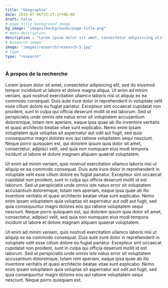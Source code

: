 ```yaml
---
title: "Géographie"
date: 2019-07-06T15:27:17+06:00
draft: false
# page title background image
bg_image: "images/backgrounds/page-title.png"
# meta description
description : "Lorem ipsum dolor sit amet, consectetur adipisicing elit, sed do eiusmod tempor incididunt ut labore. dolore magna aliqua. Ut enim ad minim veniam, quis nostrud."
# Research image
image: "images/research/research-5.jpg"
# type
type: "research"
---
```


### À propos de la recherche

Lorem ipsum dolor sit amet, consectetur adipisicing elit, sed do eiusmod tempor incididunt ut labore et dolore magna aliqua. Ut enim ad minim veniam, quis nostrud exercitation ullamco laboris nisi ut aliquip ex ea commodo consequat. Duis aute irure dolor in reprehenderit in voluptate velit esse cillum dolore eu fugiat  pariatur. Excepteur sint occaecat cupidatat non proident, sunt in culpa qui officia deserunt mollit id est laborum. Sed ut perspiciatis unde omnis iste natus error sit voluptatem accusantium doloremque, totam rem aperiam, eaque ipsa quae ab illo inventore veritatis et quasi architecto beatae vitae sunt explicabo. Nemo enim ipsam voluptatem quia voluptas sit aspernatur aut odit aut fugit, sed quia consequuntur magni dolores eos qui ratione voluptatem sequi nesciunt. Neque porro quisquam est, qui dolorem ipsum quia dolor sit amet, consectetur, adipisci velit, sed quia non numquam eius modi tempora incidunt ut labore et dolore magnam aliquam quaerat voluptatem.

Ut enim ad minim veniam, quis nostrud exercitation ullamco laboris nisi ut aliquip ex ea commodo consequat. Duis aute irure dolor in reprehenderit in voluptate velit esse cillum dolore eu fugiat  pariatur. Excepteur sint occaecat cupidatat non proident, sunt in culpa qui officia deserunt mollit id est laborum. Sed ut perspiciatis unde omnis iste natus error sit voluptatem accusantium doloremque, totam rem aperiam, eaque ipsa quae ab illo inventore veritatis et quasi architecto beatae vitae sunt explicabo. Nemo enim ipsam voluptatem quia voluptas sit aspernatur aut odit aut fugit, sed quia consequuntur magni dolores eos qui ratione voluptatem sequi nesciunt. Neque porro quisquam est, qui dolorem ipsum quia dolor sit amet, consectetur, adipisci velit, sed quia non numquam eius modi tempora incidunt ut labore et dolore magnam aliquam quaerat voluptatem.

Ut enim ad minim veniam, quis nostrud exercitation ullamco laboris nisi ut aliquip ex ea commodo consequat. Duis aute irure dolor in reprehenderit in voluptate velit esse cillum dolore eu fugiat  pariatur. Excepteur sint occaecat cupidatat non proident, sunt in culpa qui officia deserunt mollit id est laborum. Sed ut perspiciatis unde omnis iste natus error sit voluptatem accusantium doloremque, totam rem aperiam, eaque ipsa quae ab illo inventore veritatis et quasi architecto beatae vitae sunt explicabo. Nemo enim ipsam voluptatem quia voluptas sit aspernatur aut odit aut fugit, sed quia consequuntur magni dolores eos qui ratione voluptatem sequi nesciunt. Neque porro quisquam est.